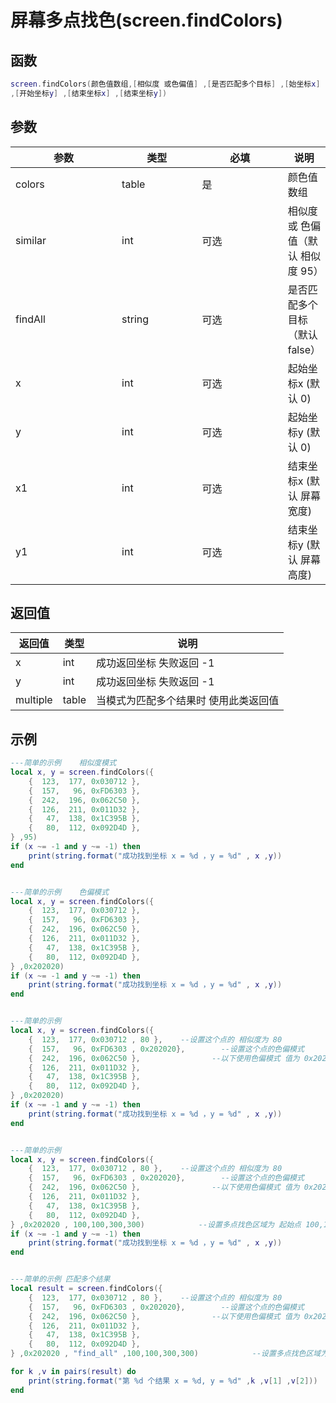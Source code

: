 # 屏幕多点找色(screen.findColors)

## 函数

```lua
screen.findColors(颜色值数组,[相似度 或色偏值] ,[是否匹配多个目标] ,[始坐标x]
,[开始坐标y] ,[结束坐标x] ,[结束坐标y])
```

## 参数

<table><thead><tr><th width="167">参数</th><th width="121">类型</th><th width="134">必填</th><th>说明</th></tr></thead><tbody><tr><td>colors</td><td>table</td><td>是</td><td>颜色值数组</td></tr><tr><td>similar</td><td>int</td><td>可选</td><td>相似度 或 色偏值（默认 相似度 95）</td></tr><tr><td>findAll</td><td>string</td><td>可选</td><td>是否匹配多个目标（默认 false）</td></tr><tr><td>x</td><td>int</td><td>可选</td><td>起始坐标x (默认 0)</td></tr><tr><td>y</td><td>int</td><td>可选</td><td>起始坐标y (默认 0)</td></tr><tr><td>x1</td><td>int</td><td>可选</td><td>结束坐标x (默认 屏幕宽度)</td></tr><tr><td>y1</td><td>int </td><td>可选</td><td>结束坐标y (默认 屏幕高度)</td></tr></tbody></table>

## 返回值

| 返回值      | 类型    | 说明                  |
| -------- | ----- | ------------------- |
| x        | int   | 成功返回坐标 失败返回 -1      |
| y        | int   | 成功返回坐标 失败返回 -1      |
| multiple | table | 当模式为匹配多个结果时 使用此类返回值 |

## 示例

```lua
---简单的示例    相似度模式
local x, y = screen.findColors({
    {  123,  177, 0x030712 },
    {  157,   96, 0xFD6303 },
    {  242,  196, 0x062C50 },
    {  126,  211, 0x011D32 },
    {   47,  138, 0x1C395B },
    {   80,  112, 0x092D4D },
} ,95)
if (x ~= -1 and y ~= -1) then
    print(string.format("成功找到坐标 x = %d ，y = %d" , x ,y))
end


---简单的示例    色偏模式
local x, y = screen.findColors({
    {  123,  177, 0x030712 },
    {  157,   96, 0xFD6303 },
    {  242,  196, 0x062C50 },
    {  126,  211, 0x011D32 },
    {   47,  138, 0x1C395B },
    {   80,  112, 0x092D4D },
} ,0x202020)
if (x ~= -1 and y ~= -1) then
    print(string.format("成功找到坐标 x = %d ，y = %d" , x ,y))
end


---简单的示例    
local x, y = screen.findColors({
    {  123,  177, 0x030712 , 80 },    --设置这个点的 相似度为 80
    {  157,   96, 0xFD6303 , 0x202020},        --设置这个点的色偏模式
    {  242,  196, 0x062C50 },                --以下使用色偏模式 值为 0x202020
    {  126,  211, 0x011D32 },
    {   47,  138, 0x1C395B },
    {   80,  112, 0x092D4D },
} ,0x202020)
if (x ~= -1 and y ~= -1) then
    print(string.format("成功找到坐标 x = %d ，y = %d" , x ,y))
end


---简单的示例    
local x, y = screen.findColors({
    {  123,  177, 0x030712 , 80 },    --设置这个点的 相似度为 80
    {  157,   96, 0xFD6303 , 0x202020},        --设置这个点的色偏模式
    {  242,  196, 0x062C50 },                --以下使用色偏模式 值为 0x202020
    {  126,  211, 0x011D32 },
    {   47,  138, 0x1C395B },
    {   80,  112, 0x092D4D },
} ,0x202020 , 100,100,300,300)            --设置多点找色区域为 起始点 100,100 结束点 300,300
if (x ~= -1 and y ~= -1) then
    print(string.format("成功找到坐标 x = %d ，y = %d" , x ,y))
end


---简单的示例 匹配多个结果
local result = screen.findColors({
    {  123,  177, 0x030712 , 80 },    --设置这个点的 相似度为 80
    {  157,   96, 0xFD6303 , 0x202020},        --设置这个点的色偏模式
    {  242,  196, 0x062C50 },                --以下使用色偏模式 值为 0x202020
    {  126,  211, 0x011D32 },
    {   47,  138, 0x1C395B },
    {   80,  112, 0x092D4D },
} ,0x202020 , "find_all" ,100,100,300,300)            --设置多点找色区域为 起始点 100,100 结束点 300,300

for k ,v in pairs(result) do
    print(string.format("第 %d 个结果 x = %d, y = %d" ,k ,v[1] ,v[2]))
end
```

